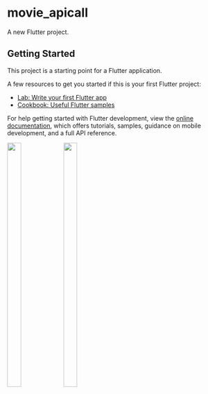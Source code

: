 # movie_apicall

A new Flutter project.

## Getting Started

This project is a starting point for a Flutter application.

A few resources to get you started if this is your first Flutter project:

- [Lab: Write your first Flutter app](https://docs.flutter.dev/get-started/codelab)
- [Cookbook: Useful Flutter samples](https://docs.flutter.dev/cookbook)

For help getting started with Flutter development, view the
[online documentation](https://docs.flutter.dev/), which offers tutorials,
samples, guidance on mobile development, and a full API reference.

<p float="center">

 <img src="https://user-images.githubusercontent.com/120629701/233156997-b578e933-455d-4296-aa7e-d4cc3807dadf.png" width=25% height=38%>
 <img src="https://user-images.githubusercontent.com/120629701/233157036-252c5ab0-4764-4841-b943-0d039b2b1c24.png" width=25% height=38%>
 
</p>
